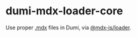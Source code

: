 # dumi-mdx-loader-core

Use proper [.mdx](https://mdxjs.com/) files in Dumi, via [@mdx-js/loader](https://mdxjs.com/packages/loader/).
